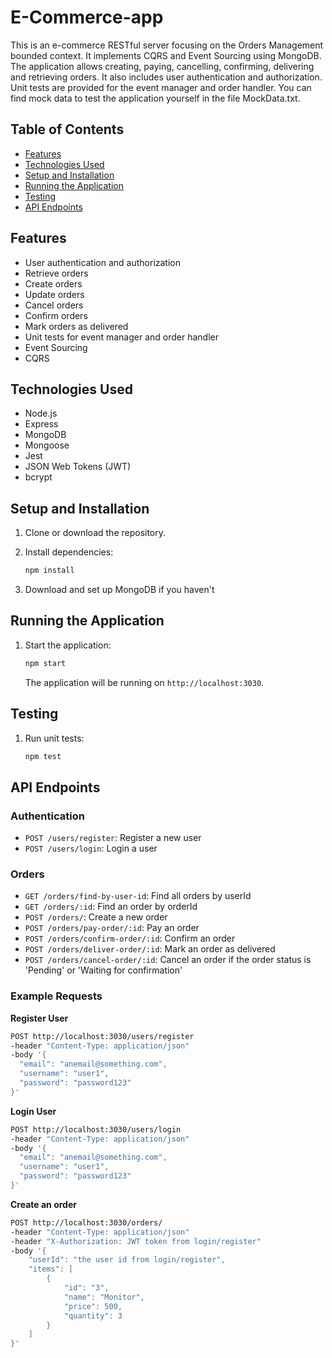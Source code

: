 # E-Commerce-app

This is an e-commerce RESTful server focusing on the Orders Management bounded context. It implements CQRS and Event Sourcing using MongoDB. The application allows creating, paying, cancelling, confirming, delivering and retrieving orders. It also includes user authentication and authorization. Unit tests are provided for the event manager and order handler. You can find mock data to test the application yourself in the file MockData.txt.

## Table of Contents

- [Features](#features)
- [Technologies Used](#technologies-used)
- [Setup and Installation](#setup-and-installation)
- [Running the Application](#running-the-application)
- [Testing](#testing)
- [API Endpoints](#api-endpoints)

## Features

- User authentication and authorization
- Retrieve orders
- Create orders
- Update orders
- Cancel orders
- Confirm orders
- Mark orders as delivered
- Unit tests for event manager and order handler
- Event Sourcing
- CQRS

## Technologies Used

- Node.js
- Express
- MongoDB
- Mongoose
- Jest
- JSON Web Tokens (JWT)
- bcrypt

## Setup and Installation

1. Clone or download the repository.

2. Install dependencies:

    ```bash
    npm install
    ```

4. Download and set up MongoDB if you haven't

## Running the Application

1. Start the application:

    ```bash
    npm start
    ```

    The application will be running on `http://localhost:3030`.

## Testing

1. Run unit tests:

    ```bash
    npm test
    ```

## API Endpoints

### Authentication

- `POST /users/register`: Register a new user
- `POST /users/login`: Login a user

### Orders

- `GET /orders/find-by-user-id`: Find all orders by userId
- `GET /orders/:id`: Find an order by orderId
- `POST /orders/`: Create a new order
- `POST /orders/pay-order/:id`: Pay an order
- `POST /orders/confirm-order/:id`: Confirm an order
- `POST /orders/deliver-order/:id`: Mark an order as delivered
- `POST /orders/cancel-order/:id`: Cancel an order if the order status is 'Pending' or 'Waiting for confirmation'

### Example Requests

**Register User**

```bash
POST http://localhost:3030/users/register
-header "Content-Type: application/json"
-body '{
  "email": "anemail@something.com",
  "username": "user1",
  "password": "password123"
}'
```

**Login User**

```bash
POST http://localhost:3030/users/login
-header "Content-Type: application/json"
-body '{
  "email": "anemail@something.com",
  "username": "user1",
  "password": "password123"
}'
```

**Create an order** 

```bash
POST http://localhost:3030/orders/
-header "Content-Type: application/json"
-header "X-Authorization: JWT token from login/register"
-body '{
    "userId": "the user id from login/register",
    "items": [
        {
            "id": "3",
            "name": "Monitor",
            "price": 500,
            "quantity": 3
        }
    ]
}'
```
